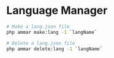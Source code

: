 # Language Manager

```bash
# Make a lang.json file
php ammar make:lang -1 `langName`

# Delete a lang.json file
php ammar delete:lang -1 `langName`
```
